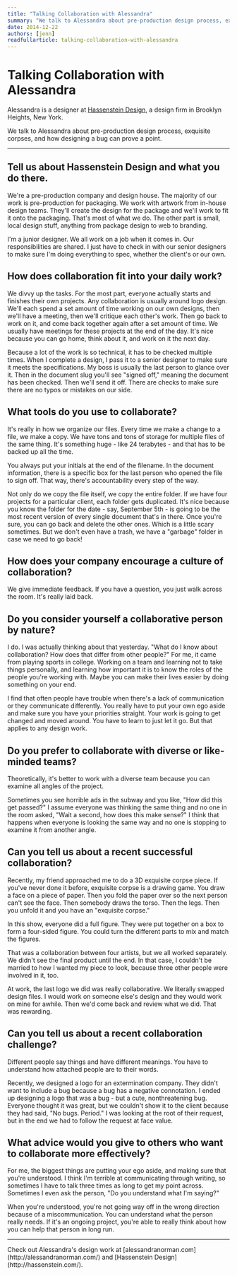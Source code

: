 ```yaml
---
title: "Talking Collaboration with Alessandra"
summary: "We talk to Alessandra about pre-production design process, exquisite corpses, and how designing a bug can prove a point."
date: 2014-12-22
authors: [jenn]
readfullarticle: talking-collaboration-with-alessandra
---
```


# Talking Collaboration with Alessandra

Alessandra is a designer at [Hassenstein Design](http://hassenstein.com/), a design firm in Brooklyn Heights, New York.

We talk to Alessandra about pre-production design process, exquisite corpses, and how designing a bug can prove a point.

<div class="spacing--mid-x"></div>
<hr class="border-rainbow">
<div class="spacing--mid-x"></div>

## Tell us about Hassenstein Design and what you do there.

We're a pre-production company and design house. The majority of our work is pre-production for packaging. We work with artwork from in-house design teams. They'll create the design for the package and we'll work to fit it onto the packaging. That's most of what we do. The other part is small, local design stuff, anything from package design to web to branding.

I'm a junior designer. We all work on a job when it comes in. Our responsibilities are shared. I just have to check in with our senior designers to make sure I'm doing everything to spec, whether the client's or our own.

## How does collaboration fit into your daily work?

We divvy up the tasks. For the most part, everyone actually starts and finishes their own projects. Any collaboration is usually around logo design. We'll each spend a set amount of time working on our own designs, then we'll have a meeting, then we'll critique each other's work. Then go back to work on it, and come back together again after a set amount of time. We usually have meetings for these projects at the end of the day. It's nice because you can go home, think about it, and work on it the next day.

Because a lot of the work is so technical, it has to be checked multiple times. When I complete a design, I pass it to a senior designer to make sure it meets the specifications. My boss is usually the last person to glance over it. Then in the document slug you'll see "signed off," meaning the document has been checked. Then we'll send it off. There are checks to make sure there are no typos or mistakes on our side.

## What tools do you use to collaborate?

It's really in how we organize our files. Every time we make a change to a file, we make a copy. We have tons and tons of storage for multiple files of the same thing. It's something huge - like 24 terabytes - and that has to be backed up all the time.

You always put your initials at the end of the filename. In the document information, there is a specific box for the last person who opened the file to sign off. That way, there's accountability every step of the way.

Not only do we copy the file itself, we copy the entire folder. If we have four projects for a particular client, each folder gets duplicated. It's nice because you know the folder for the date - say, September 5th - is going to be the most recent version of every single document that's in there. Once you're sure, you can go back and delete the other ones. Which is a little scary sometimes. But we don't even have a trash, we have a "garbage" folder in case we need to go back!

## How does your company encourage a culture of collaboration?

We give immediate feedback. If you have a question, you just walk across the room. It's really laid back.

## Do you consider yourself a collaborative person by nature?

I do. I was actually thinking about that yesterday. "What do I know about collaboration? How does that differ from other people?" For me, it came from playing sports in college. Working on a team and learning not to take things personally, and learning how important it is to know the roles of the people you're working with. Maybe you can make their lives easier by doing something on your end.

I find that often people have trouble when there's a lack of communication or they communicate differently. You really have to put your own ego aside and make sure you have your priorities straight. Your work is going to get changed and moved around. You have to learn to just let it go. But that applies to any design work.

## Do you prefer to collaborate with diverse or like-minded teams?

Theoretically, it's better to work with a diverse team because you can examine all angles of the project.

Sometimes you see horrible ads in the subway and you like, "How did this get passed?" I assume everyone was thinking the same thing and no one in the room asked, "Wait a second, how does this make sense?" I think that happens when everyone is looking the same way and no one is stopping to examine it from another angle.

## Can you tell us about a recent successful collaboration?

Recently, my friend approached me to do a 3D exquisite corpse piece. If you've never done it before, exquisite corpse is a drawing game. You draw a face on a piece of paper. Then you fold the paper over so the next person can't see the face. Then somebody draws the torso. Then the legs. Then you unfold it and you have an "exquisite corpse."

In this show, everyone did a full figure. They were put together on a box to form a four-sided figure. You could turn the different parts to mix and match the figures.

That was a collaboration between four artists, but we all worked separately. We didn't see the final product until the end. In that case, I couldn't be married to how I wanted my piece to look, because three other people were involved in it, too.

At work, the last logo we did was really collaborative. We literally swapped design files. I would work on someone else's design and they would work on mine for awhile. Then we'd come back and review what we did. That was rewarding.

## Can you tell us about a recent collaboration challenge?

Different people say things and have different meanings. You have to understand how attached people are to their words.

Recently, we designed a logo for an extermination company. They didn't want to include a bug because a bug has a negative connotation. I ended up designing a logo that was a bug - but a cute, nonthreatening bug. Everyone thought it was great, but we couldn't show it to the client because they had said, "No bugs. Period." I was looking at the root of their request, but in the end we had to follow the request at face value.

## What advice would you give to others who want to collaborate more effectively?

For me, the biggest things are putting your ego aside, and making sure that you're understood. I think I'm terrible at communicating through writing, so sometimes I have to talk three times as long to get my point across. Sometimes I even ask the person, "Do you understand what I'm saying?"

When you're understood, you're not going way off in the wrong direction because of a miscommunication. You can understand what the person really needs. If it's an ongoing project, you're able to really think about how you can help that person in long run.

***

<div class="center-text">Check out Alessandra's design work at [alessandranorman.com](http://alessandranorman.com/) and [Hassenstein Design](http://hassenstein.com/).</div>

